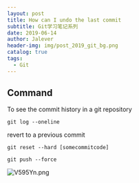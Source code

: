```yaml
---
layout: post
title: How can I undo the last commit
subtitle: Git学习笔记系列
date: 2019-06-14
author: Jalever
header-img: img/post_2019_git_bg.png
catalog: true
tags:
  - Git
---
```


## Command
To see the commit history in a git repository
```
git log --oneline
```

revert to a previous commit
```
git reset --hard [somecommitcode]
```

```
git push --force
```

![V595Yn.png](https://s2.ax1x.com/2019/06/14/V595Yn.png)
